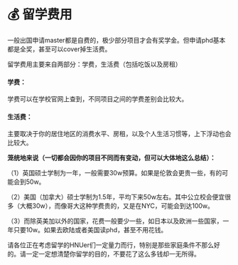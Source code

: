 # 💰 留学费用

&#x20;   一般出国申请master都是自费的，极少部分项目才会有奖学金。但申请phd基本都是全奖，甚至可以cover掉生活费。

留学费用主要来自两部分：学费，生活费（包括吃饭以及房租）

#### 学费：

学费可以在学校官网上查到，不同项目之间的学费差别会比较大。

#### &#x20;生活费：

主要取决于你的居住地区的消费水平、房租，以及个人生活习惯等，上下浮动也会比较大。



**笼统地来说（一切都会因你的项目不同而有变动，但可以大体地这么总结）：**

（1）英国硕士学制为一年，一般需要30w预算。如果是伦敦会更贵一些，有的可能会到50w。

（2）美国（加拿大）硕士学制为1.5年，平均下来50w左右。其中公立校会便宜很多（大概30w），而像哥大这种学费贵的，又是在NYC，可能会到达100w。

（3）而除英美加以外的国家，花费一般要少一些，如日本以及欧洲一些国家，一年只要10w。如果去欧陆或者美国读phd，甚至不用花钱。

&#x20;   请各位正在考虑留学的HNUer们一定量力而行，特别是那些家庭条件不那么好的。请一定一定想清楚你留学的目的，不要花了这么多钱却一无所得。
